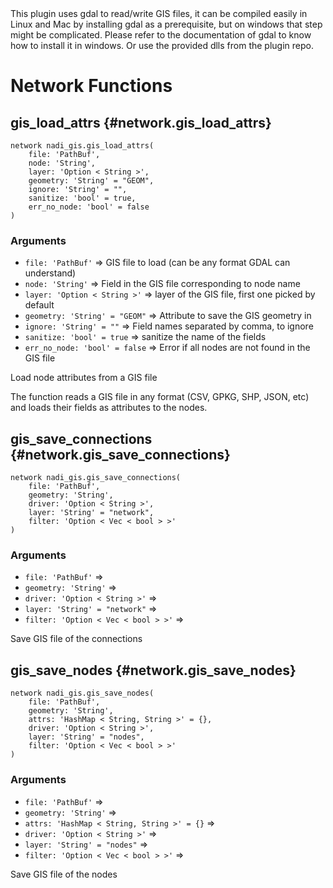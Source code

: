 <div class="warning">
This plugin uses gdal to read/write GIS files, it can be compiled easily in Linux and Mac by installing gdal as a prerequisite, but on windows that step might be complicated. Please refer to the documentation of gdal to know how to install it in windows. Or use the provided dlls from the plugin repo.
</div>

# Network Functions
## gis_load_attrs {#network.gis_load_attrs}
```sig
network nadi_gis.gis_load_attrs(
    file: 'PathBuf',
    node: 'String',
    layer: 'Option < String >',
    geometry: 'String' = "GEOM",
    ignore: 'String' = "",
    sanitize: 'bool' = true,
    err_no_node: 'bool' = false
)
```

### Arguments
- `file: 'PathBuf'` => GIS file to load (can be any format GDAL can understand)
- `node: 'String'` => Field in the GIS file corresponding to node name
- `layer: 'Option < String >'` => layer of the GIS file, first one picked by default
- `geometry: 'String' = "GEOM"` => Attribute to save the GIS geometry in
- `ignore: 'String' = ""` => Field names separated by comma, to ignore
- `sanitize: 'bool' = true` => sanitize the name of the fields
- `err_no_node: 'bool' = false` => Error if all nodes are not found in the GIS file

Load node attributes from a GIS file

The function reads a GIS file in any format (CSV, GPKG, SHP,
JSON, etc) and loads their fields as attributes to the nodes.
## gis_save_connections {#network.gis_save_connections}
```sig
network nadi_gis.gis_save_connections(
    file: 'PathBuf',
    geometry: 'String',
    driver: 'Option < String >',
    layer: 'String' = "network",
    filter: 'Option < Vec < bool > >'
)
```

### Arguments
- `file: 'PathBuf'` => 
- `geometry: 'String'` => 
- `driver: 'Option < String >'` => 
- `layer: 'String' = "network"` => 
- `filter: 'Option < Vec < bool > >'` => 

Save GIS file of the connections
## gis_save_nodes {#network.gis_save_nodes}
```sig
network nadi_gis.gis_save_nodes(
    file: 'PathBuf',
    geometry: 'String',
    attrs: 'HashMap < String, String >' = {},
    driver: 'Option < String >',
    layer: 'String' = "nodes",
    filter: 'Option < Vec < bool > >'
)
```

### Arguments
- `file: 'PathBuf'` => 
- `geometry: 'String'` => 
- `attrs: 'HashMap < String, String >' = {}` => 
- `driver: 'Option < String >'` => 
- `layer: 'String' = "nodes"` => 
- `filter: 'Option < Vec < bool > >'` => 

Save GIS file of the nodes
